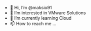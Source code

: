 - 👋 Hi, I’m @maksio91
- 👀 I’m interested in VMware Solutions
- 🌱 I’m currently learning Cloud
- 📫 How to reach me ... 

<!---
maksio91/maksio91 is a ✨ special ✨ repository because its `README.md` (this file) appears on your GitHub profile.
You can click the Preview link to take a look at your changes.
--->
